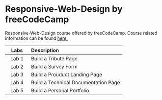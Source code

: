 # Responsive-Web-Design by freeCodeCamp
Responsive-Web-Design course offered by freeCodeCamp. Course related information can be found [here.](https://www.freecodecamp.org/learn/responsive-web-design/)

|⠀Labs⠀ | Description |
| :---:  | :---  |
| Lab 1 | Build a Tribute Page |
| Lab 2 | Build a Survey Form |
| Lab 3 | Build a Prouduct Landing Page | 
| Lab 4 | Build a Technical Documentation Page |
| Lab 5 | Build a Personal Portfolio | 
